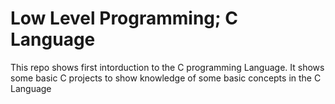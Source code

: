 # Low Level Programming; C Language

This repo shows first intorduction to the C programming Language. It shows some basic C projects to show knowledge of some basic concepts in the C Language
